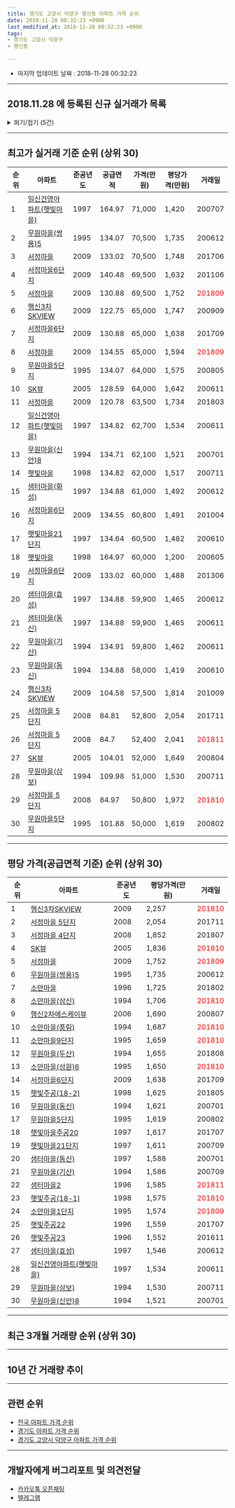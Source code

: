 ```yaml
---
title: 경기도 고양시 덕양구 행신동 아파트 가격 순위
date: 2018-11-28 00:32:23 +0900
last_modified_at: 2018-11-28 00:32:23 +0900
tags:
- 경기도 고양시 덕양구
- 행신동

---
```


* 마지막 업데이트 날짜 : 2018-11-28 00:32:23

---

## 2018.11.28 에 등록된 신규 실거래가 목록

<details>
<summary>펴기/접기 (5건)</summary>
<div markdown="1">

|아파트|준공년도|공급면적|가격(만원)|평당가격(만원)|거래일|
|---|---|---|---|---|---|
|[햇빛마을주공20](https://search.naver.com/search.naver?query=%EA%B2%BD%EA%B8%B0%EB%8F%84+%EA%B3%A0%EC%96%91%EC%8B%9C+%EB%8D%95%EC%96%91%EA%B5%AC+%ED%96%89%EC%8B%A0%EB%8F%99+%ED%96%87%EB%B9%9B%EB%A7%88%EC%9D%84%EC%A3%BC%EA%B3%B520)|1997|59.98|25,450|1,400|<span style="color:red">201811</span>|
|[서정마을 4단지](https://search.naver.com/search.naver?query=%EA%B2%BD%EA%B8%B0%EB%8F%84+%EA%B3%A0%EC%96%91%EC%8B%9C+%EB%8D%95%EC%96%91%EA%B5%AC+%ED%96%89%EC%8B%A0%EB%8F%99+%EC%84%9C%EC%A0%95%EB%A7%88%EC%9D%84+4%EB%8B%A8%EC%A7%80)|2008|84.81|44,700|1,739|<span style="color:red">201810</span>|
|[샘터마을2](https://search.naver.com/search.naver?query=%EA%B2%BD%EA%B8%B0%EB%8F%84+%EA%B3%A0%EC%96%91%EC%8B%9C+%EB%8D%95%EC%96%91%EA%B5%AC+%ED%96%89%EC%8B%A0%EB%8F%99+%EC%83%98%ED%84%B0%EB%A7%88%EC%9D%842)|1996|49.96|23,000|1,519|<span style="color:red">201810</span>|
|[샘터마을2](https://search.naver.com/search.naver?query=%EA%B2%BD%EA%B8%B0%EB%8F%84+%EA%B3%A0%EC%96%91%EC%8B%9C+%EB%8D%95%EC%96%91%EA%B5%AC+%ED%96%89%EC%8B%A0%EB%8F%99+%EC%83%98%ED%84%B0%EB%A7%88%EC%9D%842)|1996|49.96|22,500|1,486|<span style="color:red">201810</span>|
|[서정마을 4단지](https://search.naver.com/search.naver?query=%EA%B2%BD%EA%B8%B0%EB%8F%84+%EA%B3%A0%EC%96%91%EC%8B%9C+%EB%8D%95%EC%96%91%EA%B5%AC+%ED%96%89%EC%8B%A0%EB%8F%99+%EC%84%9C%EC%A0%95%EB%A7%88%EC%9D%84+4%EB%8B%A8%EC%A7%80)|2008|84.81|42,500|1,653|<span style="color:red">201810</span>|


</div>
</details>

---

## 최고가 실거래 기준 순위 (상위 30)


|순위|아파트|준공년도|공급면적|가격(만원)|평당가격(만원)|거래일|
|---|---|---|---|---|---|---|
|1|[일신건영아파트(햇빛마을)](https://search.naver.com/search.naver?query=%EA%B2%BD%EA%B8%B0%EB%8F%84+%EA%B3%A0%EC%96%91%EC%8B%9C+%EB%8D%95%EC%96%91%EA%B5%AC+%ED%96%89%EC%8B%A0%EB%8F%99+%EC%9D%BC%EC%8B%A0%EA%B1%B4%EC%98%81%EC%95%84%ED%8C%8C%ED%8A%B8%28%ED%96%87%EB%B9%9B%EB%A7%88%EC%9D%84%29)|1997|164.97|71,000|1,420|200707|
|2|[무원마을(쌍용)5](https://search.naver.com/search.naver?query=%EA%B2%BD%EA%B8%B0%EB%8F%84+%EA%B3%A0%EC%96%91%EC%8B%9C+%EB%8D%95%EC%96%91%EA%B5%AC+%ED%96%89%EC%8B%A0%EB%8F%99+%EB%AC%B4%EC%9B%90%EB%A7%88%EC%9D%84%28%EC%8C%8D%EC%9A%A9%295)|1995|134.07|70,500|1,735|200612|
|3|[서정마을](https://search.naver.com/search.naver?query=%EA%B2%BD%EA%B8%B0%EB%8F%84+%EA%B3%A0%EC%96%91%EC%8B%9C+%EB%8D%95%EC%96%91%EA%B5%AC+%ED%96%89%EC%8B%A0%EB%8F%99+%EC%84%9C%EC%A0%95%EB%A7%88%EC%9D%84)|2009|133.02|70,500|1,748|201706|
|4|[서정마을6단지](https://search.naver.com/search.naver?query=%EA%B2%BD%EA%B8%B0%EB%8F%84+%EA%B3%A0%EC%96%91%EC%8B%9C+%EB%8D%95%EC%96%91%EA%B5%AC+%ED%96%89%EC%8B%A0%EB%8F%99+%EC%84%9C%EC%A0%95%EB%A7%88%EC%9D%846%EB%8B%A8%EC%A7%80)|2009|140.48|69,500|1,632|201106|
|5|[서정마을](https://search.naver.com/search.naver?query=%EA%B2%BD%EA%B8%B0%EB%8F%84+%EA%B3%A0%EC%96%91%EC%8B%9C+%EB%8D%95%EC%96%91%EA%B5%AC+%ED%96%89%EC%8B%A0%EB%8F%99+%EC%84%9C%EC%A0%95%EB%A7%88%EC%9D%84)|2009|130.88|69,500|1,752|<span style="color:red">201809</span>|
|6|[행신3차SKVIEW](https://search.naver.com/search.naver?query=%EA%B2%BD%EA%B8%B0%EB%8F%84+%EA%B3%A0%EC%96%91%EC%8B%9C+%EB%8D%95%EC%96%91%EA%B5%AC+%ED%96%89%EC%8B%A0%EB%8F%99+%ED%96%89%EC%8B%A03%EC%B0%A8SKVIEW)|2009|122.75|65,000|1,747|200909|
|7|[서정마을6단지](https://search.naver.com/search.naver?query=%EA%B2%BD%EA%B8%B0%EB%8F%84+%EA%B3%A0%EC%96%91%EC%8B%9C+%EB%8D%95%EC%96%91%EA%B5%AC+%ED%96%89%EC%8B%A0%EB%8F%99+%EC%84%9C%EC%A0%95%EB%A7%88%EC%9D%846%EB%8B%A8%EC%A7%80)|2009|130.88|65,000|1,638|201709|
|8|[서정마을](https://search.naver.com/search.naver?query=%EA%B2%BD%EA%B8%B0%EB%8F%84+%EA%B3%A0%EC%96%91%EC%8B%9C+%EB%8D%95%EC%96%91%EA%B5%AC+%ED%96%89%EC%8B%A0%EB%8F%99+%EC%84%9C%EC%A0%95%EB%A7%88%EC%9D%84)|2009|134.55|65,000|1,594|<span style="color:red">201809</span>|
|9|[무원마을5단지](https://search.naver.com/search.naver?query=%EA%B2%BD%EA%B8%B0%EB%8F%84+%EA%B3%A0%EC%96%91%EC%8B%9C+%EB%8D%95%EC%96%91%EA%B5%AC+%ED%96%89%EC%8B%A0%EB%8F%99+%EB%AC%B4%EC%9B%90%EB%A7%88%EC%9D%845%EB%8B%A8%EC%A7%80)|1995|134.07|64,000|1,575|200805|
|10|[SK뷰](https://search.naver.com/search.naver?query=%EA%B2%BD%EA%B8%B0%EB%8F%84+%EA%B3%A0%EC%96%91%EC%8B%9C+%EB%8D%95%EC%96%91%EA%B5%AC+%ED%96%89%EC%8B%A0%EB%8F%99+SK%EB%B7%B0)|2005|128.59|64,000|1,642|200611|
|11|[서정마을](https://search.naver.com/search.naver?query=%EA%B2%BD%EA%B8%B0%EB%8F%84+%EA%B3%A0%EC%96%91%EC%8B%9C+%EB%8D%95%EC%96%91%EA%B5%AC+%ED%96%89%EC%8B%A0%EB%8F%99+%EC%84%9C%EC%A0%95%EB%A7%88%EC%9D%84)|2009|120.78|63,500|1,734|201803|
|12|[일신건영아파트(햇빛마을)](https://search.naver.com/search.naver?query=%EA%B2%BD%EA%B8%B0%EB%8F%84+%EA%B3%A0%EC%96%91%EC%8B%9C+%EB%8D%95%EC%96%91%EA%B5%AC+%ED%96%89%EC%8B%A0%EB%8F%99+%EC%9D%BC%EC%8B%A0%EA%B1%B4%EC%98%81%EC%95%84%ED%8C%8C%ED%8A%B8%28%ED%96%87%EB%B9%9B%EB%A7%88%EC%9D%84%29)|1997|134.82|62,700|1,534|200611|
|13|[무원마을(신안)8](https://search.naver.com/search.naver?query=%EA%B2%BD%EA%B8%B0%EB%8F%84+%EA%B3%A0%EC%96%91%EC%8B%9C+%EB%8D%95%EC%96%91%EA%B5%AC+%ED%96%89%EC%8B%A0%EB%8F%99+%EB%AC%B4%EC%9B%90%EB%A7%88%EC%9D%84%28%EC%8B%A0%EC%95%88%298)|1994|134.71|62,100|1,521|200701|
|14|[햇빛마을](https://search.naver.com/search.naver?query=%EA%B2%BD%EA%B8%B0%EB%8F%84+%EA%B3%A0%EC%96%91%EC%8B%9C+%EB%8D%95%EC%96%91%EA%B5%AC+%ED%96%89%EC%8B%A0%EB%8F%99+%ED%96%87%EB%B9%9B%EB%A7%88%EC%9D%84)|1998|134.82|62,000|1,517|200711|
|15|[샘터마을(화성)](https://search.naver.com/search.naver?query=%EA%B2%BD%EA%B8%B0%EB%8F%84+%EA%B3%A0%EC%96%91%EC%8B%9C+%EB%8D%95%EC%96%91%EA%B5%AC+%ED%96%89%EC%8B%A0%EB%8F%99+%EC%83%98%ED%84%B0%EB%A7%88%EC%9D%84%28%ED%99%94%EC%84%B1%29)|1997|134.88|61,000|1,492|200612|
|16|[서정마을6단지](https://search.naver.com/search.naver?query=%EA%B2%BD%EA%B8%B0%EB%8F%84+%EA%B3%A0%EC%96%91%EC%8B%9C+%EB%8D%95%EC%96%91%EA%B5%AC+%ED%96%89%EC%8B%A0%EB%8F%99+%EC%84%9C%EC%A0%95%EB%A7%88%EC%9D%846%EB%8B%A8%EC%A7%80)|2009|134.55|60,800|1,491|201004|
|17|[햇빛마을21단지](https://search.naver.com/search.naver?query=%EA%B2%BD%EA%B8%B0%EB%8F%84+%EA%B3%A0%EC%96%91%EC%8B%9C+%EB%8D%95%EC%96%91%EA%B5%AC+%ED%96%89%EC%8B%A0%EB%8F%99+%ED%96%87%EB%B9%9B%EB%A7%88%EC%9D%8421%EB%8B%A8%EC%A7%80)|1997|134.64|60,500|1,482|200610|
|18|[햇빛마을](https://search.naver.com/search.naver?query=%EA%B2%BD%EA%B8%B0%EB%8F%84+%EA%B3%A0%EC%96%91%EC%8B%9C+%EB%8D%95%EC%96%91%EA%B5%AC+%ED%96%89%EC%8B%A0%EB%8F%99+%ED%96%87%EB%B9%9B%EB%A7%88%EC%9D%84)|1998|164.97|60,000|1,200|200605|
|19|[서정마을6단지](https://search.naver.com/search.naver?query=%EA%B2%BD%EA%B8%B0%EB%8F%84+%EA%B3%A0%EC%96%91%EC%8B%9C+%EB%8D%95%EC%96%91%EA%B5%AC+%ED%96%89%EC%8B%A0%EB%8F%99+%EC%84%9C%EC%A0%95%EB%A7%88%EC%9D%846%EB%8B%A8%EC%A7%80)|2009|133.02|60,000|1,488|201306|
|20|[샘터마을(효성)](https://search.naver.com/search.naver?query=%EA%B2%BD%EA%B8%B0%EB%8F%84+%EA%B3%A0%EC%96%91%EC%8B%9C+%EB%8D%95%EC%96%91%EA%B5%AC+%ED%96%89%EC%8B%A0%EB%8F%99+%EC%83%98%ED%84%B0%EB%A7%88%EC%9D%84%28%ED%9A%A8%EC%84%B1%29)|1997|134.88|59,900|1,465|200612|
|21|[샘터마을(동신)](https://search.naver.com/search.naver?query=%EA%B2%BD%EA%B8%B0%EB%8F%84+%EA%B3%A0%EC%96%91%EC%8B%9C+%EB%8D%95%EC%96%91%EA%B5%AC+%ED%96%89%EC%8B%A0%EB%8F%99+%EC%83%98%ED%84%B0%EB%A7%88%EC%9D%84%28%EB%8F%99%EC%8B%A0%29)|1997|134.88|59,900|1,465|200611|
|22|[무원마을(기산)](https://search.naver.com/search.naver?query=%EA%B2%BD%EA%B8%B0%EB%8F%84+%EA%B3%A0%EC%96%91%EC%8B%9C+%EB%8D%95%EC%96%91%EA%B5%AC+%ED%96%89%EC%8B%A0%EB%8F%99+%EB%AC%B4%EC%9B%90%EB%A7%88%EC%9D%84%28%EA%B8%B0%EC%82%B0%29)|1994|134.91|59,800|1,462|200611|
|23|[무원마을(동신)](https://search.naver.com/search.naver?query=%EA%B2%BD%EA%B8%B0%EB%8F%84+%EA%B3%A0%EC%96%91%EC%8B%9C+%EB%8D%95%EC%96%91%EA%B5%AC+%ED%96%89%EC%8B%A0%EB%8F%99+%EB%AC%B4%EC%9B%90%EB%A7%88%EC%9D%84%28%EB%8F%99%EC%8B%A0%29)|1994|134.88|58,000|1,419|200610|
|24|[행신3차SKVIEW](https://search.naver.com/search.naver?query=%EA%B2%BD%EA%B8%B0%EB%8F%84+%EA%B3%A0%EC%96%91%EC%8B%9C+%EB%8D%95%EC%96%91%EA%B5%AC+%ED%96%89%EC%8B%A0%EB%8F%99+%ED%96%89%EC%8B%A03%EC%B0%A8SKVIEW)|2009|104.58|57,500|1,814|201009|
|25|[서정마을 5단지](https://search.naver.com/search.naver?query=%EA%B2%BD%EA%B8%B0%EB%8F%84+%EA%B3%A0%EC%96%91%EC%8B%9C+%EB%8D%95%EC%96%91%EA%B5%AC+%ED%96%89%EC%8B%A0%EB%8F%99+%EC%84%9C%EC%A0%95%EB%A7%88%EC%9D%84+5%EB%8B%A8%EC%A7%80)|2008|84.81|52,800|2,054|201711|
|26|[서정마을 5단지](https://search.naver.com/search.naver?query=%EA%B2%BD%EA%B8%B0%EB%8F%84+%EA%B3%A0%EC%96%91%EC%8B%9C+%EB%8D%95%EC%96%91%EA%B5%AC+%ED%96%89%EC%8B%A0%EB%8F%99+%EC%84%9C%EC%A0%95%EB%A7%88%EC%9D%84+5%EB%8B%A8%EC%A7%80)|2008|84.7|52,400|2,041|<span style="color:red">201811</span>|
|27|[SK뷰](https://search.naver.com/search.naver?query=%EA%B2%BD%EA%B8%B0%EB%8F%84+%EA%B3%A0%EC%96%91%EC%8B%9C+%EB%8D%95%EC%96%91%EA%B5%AC+%ED%96%89%EC%8B%A0%EB%8F%99+SK%EB%B7%B0)|2005|104.01|52,000|1,649|200804|
|28|[무원마을(삼보)](https://search.naver.com/search.naver?query=%EA%B2%BD%EA%B8%B0%EB%8F%84+%EA%B3%A0%EC%96%91%EC%8B%9C+%EB%8D%95%EC%96%91%EA%B5%AC+%ED%96%89%EC%8B%A0%EB%8F%99+%EB%AC%B4%EC%9B%90%EB%A7%88%EC%9D%84%28%EC%82%BC%EB%B3%B4%29)|1994|109.98|51,000|1,530|200711|
|29|[서정마을 5단지](https://search.naver.com/search.naver?query=%EA%B2%BD%EA%B8%B0%EB%8F%84+%EA%B3%A0%EC%96%91%EC%8B%9C+%EB%8D%95%EC%96%91%EA%B5%AC+%ED%96%89%EC%8B%A0%EB%8F%99+%EC%84%9C%EC%A0%95%EB%A7%88%EC%9D%84+5%EB%8B%A8%EC%A7%80)|2008|84.97|50,800|1,972|<span style="color:red">201810</span>|
|30|[무원마을5단지](https://search.naver.com/search.naver?query=%EA%B2%BD%EA%B8%B0%EB%8F%84+%EA%B3%A0%EC%96%91%EC%8B%9C+%EB%8D%95%EC%96%91%EA%B5%AC+%ED%96%89%EC%8B%A0%EB%8F%99+%EB%AC%B4%EC%9B%90%EB%A7%88%EC%9D%845%EB%8B%A8%EC%A7%80)|1995|101.88|50,000|1,619|200802|


---

## 평당 가격(공급면적 기준) 순위 (상위 30)


|순위|아파트|준공년도|평당가격(만원)|거래일|
|---|---|---|---|---|
|1|[행신3차SKVIEW](https://search.naver.com/search.naver?query=%EA%B2%BD%EA%B8%B0%EB%8F%84+%EA%B3%A0%EC%96%91%EC%8B%9C+%EB%8D%95%EC%96%91%EA%B5%AC+%ED%96%89%EC%8B%A0%EB%8F%99+%ED%96%89%EC%8B%A03%EC%B0%A8SKVIEW)|2009|2,257|<span style="color:red">201810</span>|
|2|[서정마을 5단지](https://search.naver.com/search.naver?query=%EA%B2%BD%EA%B8%B0%EB%8F%84+%EA%B3%A0%EC%96%91%EC%8B%9C+%EB%8D%95%EC%96%91%EA%B5%AC+%ED%96%89%EC%8B%A0%EB%8F%99+%EC%84%9C%EC%A0%95%EB%A7%88%EC%9D%84+5%EB%8B%A8%EC%A7%80)|2008|2,054|201711|
|3|[서정마을 4단지](https://search.naver.com/search.naver?query=%EA%B2%BD%EA%B8%B0%EB%8F%84+%EA%B3%A0%EC%96%91%EC%8B%9C+%EB%8D%95%EC%96%91%EA%B5%AC+%ED%96%89%EC%8B%A0%EB%8F%99+%EC%84%9C%EC%A0%95%EB%A7%88%EC%9D%84+4%EB%8B%A8%EC%A7%80)|2008|1,852|201807|
|4|[SK뷰](https://search.naver.com/search.naver?query=%EA%B2%BD%EA%B8%B0%EB%8F%84+%EA%B3%A0%EC%96%91%EC%8B%9C+%EB%8D%95%EC%96%91%EA%B5%AC+%ED%96%89%EC%8B%A0%EB%8F%99+SK%EB%B7%B0)|2005|1,836|<span style="color:red">201810</span>|
|5|[서정마을](https://search.naver.com/search.naver?query=%EA%B2%BD%EA%B8%B0%EB%8F%84+%EA%B3%A0%EC%96%91%EC%8B%9C+%EB%8D%95%EC%96%91%EA%B5%AC+%ED%96%89%EC%8B%A0%EB%8F%99+%EC%84%9C%EC%A0%95%EB%A7%88%EC%9D%84)|2009|1,752|<span style="color:red">201809</span>|
|6|[무원마을(쌍용)5](https://search.naver.com/search.naver?query=%EA%B2%BD%EA%B8%B0%EB%8F%84+%EA%B3%A0%EC%96%91%EC%8B%9C+%EB%8D%95%EC%96%91%EA%B5%AC+%ED%96%89%EC%8B%A0%EB%8F%99+%EB%AC%B4%EC%9B%90%EB%A7%88%EC%9D%84%28%EC%8C%8D%EC%9A%A9%295)|1995|1,735|200612|
|7|[소만마을](https://search.naver.com/search.naver?query=%EA%B2%BD%EA%B8%B0%EB%8F%84+%EA%B3%A0%EC%96%91%EC%8B%9C+%EB%8D%95%EC%96%91%EA%B5%AC+%ED%96%89%EC%8B%A0%EB%8F%99+%EC%86%8C%EB%A7%8C%EB%A7%88%EC%9D%84)|1996|1,725|201802|
|8|[소만마을(삼신)](https://search.naver.com/search.naver?query=%EA%B2%BD%EA%B8%B0%EB%8F%84+%EA%B3%A0%EC%96%91%EC%8B%9C+%EB%8D%95%EC%96%91%EA%B5%AC+%ED%96%89%EC%8B%A0%EB%8F%99+%EC%86%8C%EB%A7%8C%EB%A7%88%EC%9D%84%28%EC%82%BC%EC%8B%A0%29)|1994|1,706|<span style="color:red">201810</span>|
|9|[행신2차에스케이뷰](https://search.naver.com/search.naver?query=%EA%B2%BD%EA%B8%B0%EB%8F%84+%EA%B3%A0%EC%96%91%EC%8B%9C+%EB%8D%95%EC%96%91%EA%B5%AC+%ED%96%89%EC%8B%A0%EB%8F%99+%ED%96%89%EC%8B%A02%EC%B0%A8%EC%97%90%EC%8A%A4%EC%BC%80%EC%9D%B4%EB%B7%B0)|2006|1,690|200807|
|10|[소만마을(풍림)](https://search.naver.com/search.naver?query=%EA%B2%BD%EA%B8%B0%EB%8F%84+%EA%B3%A0%EC%96%91%EC%8B%9C+%EB%8D%95%EC%96%91%EA%B5%AC+%ED%96%89%EC%8B%A0%EB%8F%99+%EC%86%8C%EB%A7%8C%EB%A7%88%EC%9D%84%28%ED%92%8D%EB%A6%BC%29)|1994|1,687|<span style="color:red">201810</span>|
|11|[소만마을9단지](https://search.naver.com/search.naver?query=%EA%B2%BD%EA%B8%B0%EB%8F%84+%EA%B3%A0%EC%96%91%EC%8B%9C+%EB%8D%95%EC%96%91%EA%B5%AC+%ED%96%89%EC%8B%A0%EB%8F%99+%EC%86%8C%EB%A7%8C%EB%A7%88%EC%9D%849%EB%8B%A8%EC%A7%80)|1995|1,659|<span style="color:red">201810</span>|
|12|[무원마을(두산)](https://search.naver.com/search.naver?query=%EA%B2%BD%EA%B8%B0%EB%8F%84+%EA%B3%A0%EC%96%91%EC%8B%9C+%EB%8D%95%EC%96%91%EA%B5%AC+%ED%96%89%EC%8B%A0%EB%8F%99+%EB%AC%B4%EC%9B%90%EB%A7%88%EC%9D%84%28%EB%91%90%EC%82%B0%29)|1994|1,655|201808|
|13|[소만마을(성원)6](https://search.naver.com/search.naver?query=%EA%B2%BD%EA%B8%B0%EB%8F%84+%EA%B3%A0%EC%96%91%EC%8B%9C+%EB%8D%95%EC%96%91%EA%B5%AC+%ED%96%89%EC%8B%A0%EB%8F%99+%EC%86%8C%EB%A7%8C%EB%A7%88%EC%9D%84%28%EC%84%B1%EC%9B%90%296)|1995|1,650|<span style="color:red">201810</span>|
|14|[서정마을6단지](https://search.naver.com/search.naver?query=%EA%B2%BD%EA%B8%B0%EB%8F%84+%EA%B3%A0%EC%96%91%EC%8B%9C+%EB%8D%95%EC%96%91%EA%B5%AC+%ED%96%89%EC%8B%A0%EB%8F%99+%EC%84%9C%EC%A0%95%EB%A7%88%EC%9D%846%EB%8B%A8%EC%A7%80)|2009|1,638|201709|
|15|[햇빛주공(18-2)](https://search.naver.com/search.naver?query=%EA%B2%BD%EA%B8%B0%EB%8F%84+%EA%B3%A0%EC%96%91%EC%8B%9C+%EB%8D%95%EC%96%91%EA%B5%AC+%ED%96%89%EC%8B%A0%EB%8F%99+%ED%96%87%EB%B9%9B%EC%A3%BC%EA%B3%B5%2818-2%29)|1998|1,625|201805|
|16|[무원마을(동신)](https://search.naver.com/search.naver?query=%EA%B2%BD%EA%B8%B0%EB%8F%84+%EA%B3%A0%EC%96%91%EC%8B%9C+%EB%8D%95%EC%96%91%EA%B5%AC+%ED%96%89%EC%8B%A0%EB%8F%99+%EB%AC%B4%EC%9B%90%EB%A7%88%EC%9D%84%28%EB%8F%99%EC%8B%A0%29)|1994|1,621|200701|
|17|[무원마을5단지](https://search.naver.com/search.naver?query=%EA%B2%BD%EA%B8%B0%EB%8F%84+%EA%B3%A0%EC%96%91%EC%8B%9C+%EB%8D%95%EC%96%91%EA%B5%AC+%ED%96%89%EC%8B%A0%EB%8F%99+%EB%AC%B4%EC%9B%90%EB%A7%88%EC%9D%845%EB%8B%A8%EC%A7%80)|1995|1,619|200802|
|18|[햇빛마을주공20](https://search.naver.com/search.naver?query=%EA%B2%BD%EA%B8%B0%EB%8F%84+%EA%B3%A0%EC%96%91%EC%8B%9C+%EB%8D%95%EC%96%91%EA%B5%AC+%ED%96%89%EC%8B%A0%EB%8F%99+%ED%96%87%EB%B9%9B%EB%A7%88%EC%9D%84%EC%A3%BC%EA%B3%B520)|1997|1,617|201707|
|19|[햇빛마을21단지](https://search.naver.com/search.naver?query=%EA%B2%BD%EA%B8%B0%EB%8F%84+%EA%B3%A0%EC%96%91%EC%8B%9C+%EB%8D%95%EC%96%91%EA%B5%AC+%ED%96%89%EC%8B%A0%EB%8F%99+%ED%96%87%EB%B9%9B%EB%A7%88%EC%9D%8421%EB%8B%A8%EC%A7%80)|1997|1,611|200709|
|20|[샘터마을(동신)](https://search.naver.com/search.naver?query=%EA%B2%BD%EA%B8%B0%EB%8F%84+%EA%B3%A0%EC%96%91%EC%8B%9C+%EB%8D%95%EC%96%91%EA%B5%AC+%ED%96%89%EC%8B%A0%EB%8F%99+%EC%83%98%ED%84%B0%EB%A7%88%EC%9D%84%28%EB%8F%99%EC%8B%A0%29)|1997|1,588|200701|
|21|[무원마을(기산)](https://search.naver.com/search.naver?query=%EA%B2%BD%EA%B8%B0%EB%8F%84+%EA%B3%A0%EC%96%91%EC%8B%9C+%EB%8D%95%EC%96%91%EA%B5%AC+%ED%96%89%EC%8B%A0%EB%8F%99+%EB%AC%B4%EC%9B%90%EB%A7%88%EC%9D%84%28%EA%B8%B0%EC%82%B0%29)|1994|1,586|200709|
|22|[샘터마을2](https://search.naver.com/search.naver?query=%EA%B2%BD%EA%B8%B0%EB%8F%84+%EA%B3%A0%EC%96%91%EC%8B%9C+%EB%8D%95%EC%96%91%EA%B5%AC+%ED%96%89%EC%8B%A0%EB%8F%99+%EC%83%98%ED%84%B0%EB%A7%88%EC%9D%842)|1996|1,585|<span style="color:red">201811</span>|
|23|[햇빛주공(18-1)](https://search.naver.com/search.naver?query=%EA%B2%BD%EA%B8%B0%EB%8F%84+%EA%B3%A0%EC%96%91%EC%8B%9C+%EB%8D%95%EC%96%91%EA%B5%AC+%ED%96%89%EC%8B%A0%EB%8F%99+%ED%96%87%EB%B9%9B%EC%A3%BC%EA%B3%B5%2818-1%29)|1998|1,575|<span style="color:red">201810</span>|
|24|[소만마을1단지](https://search.naver.com/search.naver?query=%EA%B2%BD%EA%B8%B0%EB%8F%84+%EA%B3%A0%EC%96%91%EC%8B%9C+%EB%8D%95%EC%96%91%EA%B5%AC+%ED%96%89%EC%8B%A0%EB%8F%99+%EC%86%8C%EB%A7%8C%EB%A7%88%EC%9D%841%EB%8B%A8%EC%A7%80)|1995|1,574|<span style="color:red">201809</span>|
|25|[햇빛주공22](https://search.naver.com/search.naver?query=%EA%B2%BD%EA%B8%B0%EB%8F%84+%EA%B3%A0%EC%96%91%EC%8B%9C+%EB%8D%95%EC%96%91%EA%B5%AC+%ED%96%89%EC%8B%A0%EB%8F%99+%ED%96%87%EB%B9%9B%EC%A3%BC%EA%B3%B522)|1996|1,559|201707|
|26|[햇빛주공23](https://search.naver.com/search.naver?query=%EA%B2%BD%EA%B8%B0%EB%8F%84+%EA%B3%A0%EC%96%91%EC%8B%9C+%EB%8D%95%EC%96%91%EA%B5%AC+%ED%96%89%EC%8B%A0%EB%8F%99+%ED%96%87%EB%B9%9B%EC%A3%BC%EA%B3%B523)|1996|1,552|201611|
|27|[샘터마을(효성)](https://search.naver.com/search.naver?query=%EA%B2%BD%EA%B8%B0%EB%8F%84+%EA%B3%A0%EC%96%91%EC%8B%9C+%EB%8D%95%EC%96%91%EA%B5%AC+%ED%96%89%EC%8B%A0%EB%8F%99+%EC%83%98%ED%84%B0%EB%A7%88%EC%9D%84%28%ED%9A%A8%EC%84%B1%29)|1997|1,546|200612|
|28|[일신건영아파트(햇빛마을)](https://search.naver.com/search.naver?query=%EA%B2%BD%EA%B8%B0%EB%8F%84+%EA%B3%A0%EC%96%91%EC%8B%9C+%EB%8D%95%EC%96%91%EA%B5%AC+%ED%96%89%EC%8B%A0%EB%8F%99+%EC%9D%BC%EC%8B%A0%EA%B1%B4%EC%98%81%EC%95%84%ED%8C%8C%ED%8A%B8%28%ED%96%87%EB%B9%9B%EB%A7%88%EC%9D%84%29)|1997|1,534|200611|
|29|[무원마을(삼보)](https://search.naver.com/search.naver?query=%EA%B2%BD%EA%B8%B0%EB%8F%84+%EA%B3%A0%EC%96%91%EC%8B%9C+%EB%8D%95%EC%96%91%EA%B5%AC+%ED%96%89%EC%8B%A0%EB%8F%99+%EB%AC%B4%EC%9B%90%EB%A7%88%EC%9D%84%28%EC%82%BC%EB%B3%B4%29)|1994|1,530|200711|
|30|[무원마을(신안)8](https://search.naver.com/search.naver?query=%EA%B2%BD%EA%B8%B0%EB%8F%84+%EA%B3%A0%EC%96%91%EC%8B%9C+%EB%8D%95%EC%96%91%EA%B5%AC+%ED%96%89%EC%8B%A0%EB%8F%99+%EB%AC%B4%EC%9B%90%EB%A7%88%EC%9D%84%28%EC%8B%A0%EC%95%88%298)|1994|1,521|200701|


---

## 최근 3개월 거래량 순위 (상위 30)


<div style="width:100%;">
    <canvas id="deal_count_ranking" height="390"></canvas>
</div>


<script>
new Chart(document.getElementById("deal_count_ranking"), {
    type: 'horizontalBar',
    data: {
        labels: ['샘터마을2', '햇빛주공23', '소만마을(성원)6', '햇빛마을주공20', '햇빛주공(18-1)', '햇빛주공(18-2)', '소만마을1단지', 'SK뷰', '소만마을(풍림)', '소만마을9단지', '소만마을(대명)7', '무원마을1단지', '행신3차SKVIEW', '무원마을(두산)', '햇빛마을21단지', '햇빛마을19', '소만마을(삼신)', '소만마을', '서정마을6단지', '햇빛주공22', '무원마을7단지', '일신건영아파트(햇빛마을)', '서정마을 4단지', '무원마을(서광)', '무원마을(동신)', '서정마을 5단지', '햇빛마을', '행신벽산', '소만마을(동성)', '무원마을(라이프)'],
        datasets: [{
            label: '실거래 수',
            data: [96, 62, 54, 51, 33, 24, 24, 22, 21, 20, 19, 18, 18, 16, 16, 16, 14, 13, 13, 12, 12, 12, 12, 10, 10, 10, 9, 9, 9, 8],
            borderColor: "rgba(255, 0, 128, 1)",
            backgroundColor: "rgba(255, 0, 128, 0.5)",
            fill: false,
        }]
    },
    options: {
        responsive: true,
        title: {
            display: true,
            text: '최근 3개월 거래량 순위'
        },
        tooltips: {
            mode: 'index',
            intersect: false,
            callbacks: {
                title: function(tooltipItems, data) {
                    return "실거래 수:";
                },
                label: function(tooltipItem, data) {
                    return data.labels[tooltipItem.index] + ": " + tooltipItem.xLabel;
                }
            }
        },
        hover: {
            mode: 'nearest',
            intersect: true
        },
        scales: {
            xAxes: [{
                display: true,
                scaleLabel: {
                    display: true,
                    labelString: '실거래 수'
                },
                ticks: {
                    suggestedMin: 0,
                }
            }],
            yAxes: [{
                display: true,
                ticks: {
                    autoSkip: false,
                    callback: function(value, index, values) {
                        if (value.length > 15)
                            return value.substr(0, 13) + "...";
                        else
                            return value;
                    }
                },
                scaleLabel: {
                    display: false,
                }
            }]
        }
    }
});

</script>


---

## 10년 간 거래량 추이


<div style="width:100%;">
    <canvas id="deal_progress" height="250"></canvas>
</div>

<script>
new Chart(document.getElementById("deal_progress"), {
    type: 'line',
    data: {
        labels: ['200811','200812','200901','200902','200903','200904','200905','200906','200907','200908','200909','200910','200911','200912','201001','201002','201003','201004','201005','201006','201007','201008','201009','201010','201011','201012','201101','201102','201103','201104','201105','201106','201107','201108','201109','201110','201111','201112','201201','201202','201203','201204','201205','201206','201207','201208','201209','201210','201211','201212','201301','201302','201303','201304','201305','201306','201307','201308','201309','201310','201311','201312','201401','201402','201403','201404','201405','201406','201407','201408','201409','201410','201411','201412','201501','201502','201503','201504','201505','201506','201507','201508','201509','201510','201511','201512','201601','201602','201603','201604','201605','201606','201607','201608','201609','201610','201611','201612','201701','201702','201703','201704','201705','201706','201707','201708','201709','201710','201711','201712','201801','201802','201803','201804','201805','201806','201807','201808','201809','201810','201811'],
        datasets: [{
            label: '실거래 수',
            pointRadius: 1,
            data: [32, 16, 50, 89, 107, 186, 141, 150, 197, 177, 147, 93, 61, 66, 90, 103, 96, 79, 61, 76, 52, 66, 99, 125, 126, 147, 200, 152, 187, 124, 97, 111, 139, 129, 137, 112, 90, 92, 89, 118, 126, 81, 100, 66, 70, 63, 86, 126, 102, 92, 73, 130, 184, 200, 165, 126, 123, 178, 234, 206, 113, 119, 153, 228, 200, 133, 147, 131, 150, 248, 218, 234, 136, 150, 219, 209, 394, 286, 293, 292, 234, 173, 184, 186, 118, 110, 148, 166, 205, 210, 285, 320, 308, 307, 256, 247, 138, 121, 101, 118, 194, 218, 285, 278, 253, 150, 106, 97, 130, 103, 172, 139, 195, 95, 113, 100, 120, 205, 449, 241, 46],
            borderColor: "rgba(255, 201, 14, 1)",
            backgroundColor: "rgba(255, 201, 14, 0.5)",
            fill: true,
        }]
    },
    options: {
        responsive: true,
        title: {
            display: true,
            text: '10년간 거래량 추이'
        },
        tooltips: {
            mode: 'index',
            intersect: false,
        },
        hover: {
            mode: 'nearest',
            intersect: true
        },
        scales: {
            xAxes: [{
                display: true,
                scaleLabel: {
                    display: true,
                    labelString: '년/월'
                }
            }],
            yAxes: [{
                display: true,
                ticks: {
                    suggestedMin: 0,
                },
                scaleLabel: {
                    display: true,
                    labelString: '실거래 수'
                }
            }]
        }
    }
});

</script>


---

## 관련 순위

- [전국 아파트 가격 순위](https://inasie.github.io/apt-ranking/전국)
- [경기도 아파트 가격 순위](https://inasie.github.io/apt-ranking/경기도)
- [경기도 고양시 덕양구 아파트 가격 순위](https://inasie.github.io/apt-ranking/경기도-고양시-덕양구)


---

## 개발자에게 버그리포트 및 의견전달

- [카카오톡 오픈채팅](https://open.kakao.com/o/gLJUAP4)
- [텔레그램](https://t.me/inasie)

